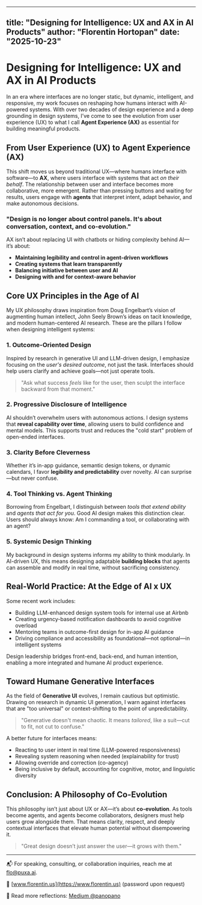 
---
title: "Designing for Intelligence: UX and AX in AI Products"
author: "Florentin Hortopan"
date: "2025-10-23"
---

# Designing for Intelligence: UX and AX in AI Products

In an era where interfaces are no longer static, but dynamic, intelligent, and responsive, my work focuses on reshaping how humans interact with AI-powered systems. With over two decades of design experience and a deep grounding in design systems, I’ve come to see the evolution from user experience (UX) to what I call **Agent Experience (AX)** as essential for building meaningful products.

## From User Experience (UX) to Agent Experience (AX)

This shift moves us beyond traditional UX—where humans interface with software—to **AX**, where users interface with systems that act *on their behalf*. The relationship between user and interface becomes more collaborative, more emergent. Rather than pressing buttons and waiting for results, users engage with **agents** that interpret intent, adapt behavior, and make autonomous decisions.

### "Design is no longer about control panels. It's about conversation, context, and co-evolution."

AX isn’t about replacing UI with chatbots or hiding complexity behind AI—it’s about:

- **Maintaining legibility and control in agent-driven workflows**
- **Creating systems that learn transparently**
- **Balancing initiative between user and AI**
- **Designing with and for context-aware behavior**

## Core UX Principles in the Age of AI

My UX philosophy draws inspiration from Doug Engelbart’s vision of augmenting human intellect, John Seely Brown’s ideas on tacit knowledge, and modern human-centered AI research. These are the pillars I follow when designing intelligent systems:

### 1. **Outcome-Oriented Design**
Inspired by research in generative UI and LLM-driven design, I emphasize focusing on the *user's desired outcome*, not just the task. Interfaces should help users clarify and achieve goals—not just operate tools.

> "Ask what success *feels* like for the user, then sculpt the interface backward from that moment."

### 2. **Progressive Disclosure of Intelligence**
AI shouldn’t overwhelm users with autonomous actions. I design systems that **reveal capability over time**, allowing users to build confidence and mental models. This supports trust and reduces the "cold start" problem of open-ended interfaces.

### 3. **Clarity Before Cleverness**
Whether it’s in-app guidance, semantic design tokens, or dynamic calendars, I favor **legibility and predictability** over novelty. AI can surprise—but never confuse.

### 4. **Tool Thinking vs. Agent Thinking**
Borrowing from Engelbart, I distinguish between *tools that extend ability* and *agents that act for you*. Good AI design makes this distinction clear. Users should always know: Am I commanding a tool, or collaborating with an agent?

### 5. **Systemic Design Thinking**
My background in design systems informs my ability to think modularly. In AI-driven UX, this means designing adaptable **building blocks** that agents can assemble and modify in real time, without sacrificing consistency.

## Real-World Practice: At the Edge of AI x UX

Some recent work includes:

- Building LLM-enhanced design system tools for internal use at Airbnb
- Creating urgency-based notification dashboards to avoid cognitive overload
- Mentoring teams in outcome-first design for in-app AI guidance
- Driving compliance and accessibility as foundational—not optional—in intelligent systems

Design leadership bridges front-end, back-end, and human intention, enabling a more integrated and humane AI product experience.

## Toward Humane Generative Interfaces

As the field of **Generative UI** evolves, I remain cautious but optimistic. Drawing on research in dynamic UI generation, I warn against interfaces that are "too universal" or context-shifting to the point of unpredictability.

> "Generative doesn't mean chaotic. It means *tailored*, like a suit—cut to fit, not cut to confuse."

A better future for interfaces means:

- Reacting to user intent in real time (LLM-powered responsiveness)
- Revealing system reasoning when needed (explainability for trust)
- Allowing override and correction (co-agency)
- Being inclusive by default, accounting for cognitive, motor, and linguistic diversity

## Conclusion: A Philosophy of Co-Evolution

This philosophy isn’t just about UX or AX—it’s about **co-evolution**. As tools become agents, and agents become collaborators, designers must help users grow alongside them. That means clarity, respect, and deeply contextual interfaces that elevate human potential without disempowering it.

> "Great design doesn’t just answer the user—it grows with them."

---

📬 For speaking, consulting, or collaboration inquiries, reach me at [flo@puxa.ai](mailto:flo@puxa.ai).

🔗 [www.florentin.us](https://www.florentin.us) (password upon request)

📖 Read more reflections: [Medium @panopano](https://medium.com/@panopano)
